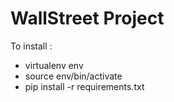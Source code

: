 WallStreet Project
==================

To install :
* virtualenv env
* source env/bin/activate
* pip install -r requirements.txt

